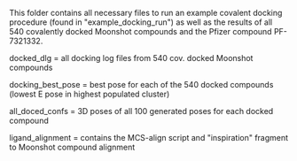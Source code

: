 This folder contains all necessary files to run an example covalent docking procedure (found in "example_docking_run") as well as the results of all 540 covalently docked Moonshot compounds and the Pfizer compound PF-7321332.

docked_dlg = all docking log files from 540 cov. docked Moonshot compounds

docking_best_pose = best pose for each of the 540 docked compounds (lowest E pose in highest populated cluster)

all_doced_confs = 3D poses of all 100 generated poses for each docked compound

ligand_alignment = contains the MCS-align script and "inspiration" fragment to Moonshot compound alignment

